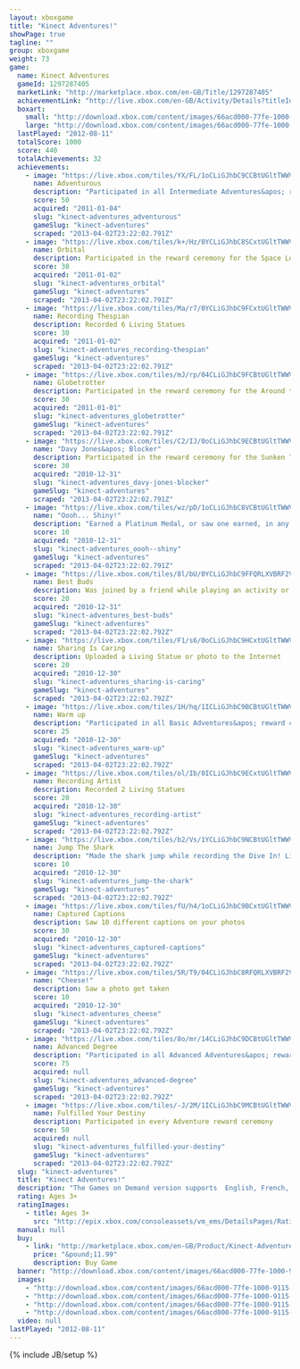```yaml
---
layout: xboxgame
title: "Kinect Adventures!"
showPage: true
tagline: ""
group: xboxgame
weight: 73
game: 
  name: Kinect Adventures
  gameId: 1297287405
  marketLink: "http://marketplace.xbox.com/en-GB/Title/1297287405"
  achievementLink: "http://live.xbox.com/en-GB/Activity/Details?titleId=1297287405"
  boxart: 
    small: "http://download.xbox.com/content/images/66acd000-77fe-1000-9115-d8024d5308ed/1033/boxartsm.jpg"
    large: "http://download.xbox.com/content/images/66acd000-77fe-1000-9115-d8024d5308ed/1033/boxartlg.jpg"
  lastPlayed: "2012-08-11"
  totalScore: 1000
  score: 440
  totalAchievements: 32
  achievements: 
    - image: "https://live.xbox.com/tiles/YX/FL/1oCLiGJhbC9CCBtUGltTWWVkL2FjaC8wLzI2AAAAAOfn5-lkcX0=.jpg"
      name: Adventurous
      description: "Participated in all Intermediate Adventures&apos; reward ceremonies"
      score: 50
      acquired: "2011-01-04"
      slug: "kinect-adventures_adventurous"
      gameSlug: "kinect-adventures"
      scraped: "2013-04-02T23:22:02.791Z"
    - image: "https://live.xbox.com/tiles/k+/Hz/0YCLiGJhbC8SCxtUGltTWWVkL2FjaC8wLzFmAAAAAOfn5-7c4Y8=.jpg"
      name: Orbital
      description: Participated in the reward ceremony for the Space Loot Adventure
      score: 30
      acquired: "2011-01-02"
      slug: "kinect-adventures_orbital"
      gameSlug: "kinect-adventures"
      scraped: "2013-04-02T23:22:02.791Z"
    - image: "https://live.xbox.com/tiles/Ma/r7/0YCLiGJhbC9FCxtUGltTWWVkL2FjaC8wLzExAAAAAOfn5-7Uqi0=.jpg"
      name: Recording Thespian
      description: Recorded 6 Living Statues
      score: 30
      acquired: "2011-01-02"
      slug: "kinect-adventures_recording-thespian"
      gameSlug: "kinect-adventures"
      scraped: "2013-04-02T23:22:02.791Z"
    - image: "https://live.xbox.com/tiles/mJ/rp/04CLiGJhbC9FCBtUGltTWWVkL2FjaC8wLzIxAAAAAOfn5-zGmoQ=.jpg"
      name: Globetrotter
      description: Participated in the reward ceremony for the Around the World Adventure
      score: 30
      acquired: "2011-01-01"
      slug: "kinect-adventures_globetrotter"
      gameSlug: "kinect-adventures"
      scraped: "2013-04-02T23:22:02.791Z"
    - image: "https://live.xbox.com/tiles/C2/IJ/0oCLiGJhbC9ECBtUGltTWWVkL2FjaC8wLzIwAAAAAOfn5-0mYhc=.jpg"
      name: "Davy Jones&apos; Blocker"
      description: Participated in the reward ceremony for the Sunken Treasure Adventure
      score: 30
      acquired: "2010-12-31"
      slug: "kinect-adventures_davy-jones-blocker"
      gameSlug: "kinect-adventures"
      scraped: "2013-04-02T23:22:02.791Z"
    - image: "https://live.xbox.com/tiles/wz/pD/1oCLiGJhbC8VCBtUGltTWWVkL2FjaC8wLzJhAAAAAOfn5-lsOt8=.jpg"
      name: "Oooh... Shiny!"
      description: "Earned a Platinum Medal, or saw one earned, in any level"
      score: 10
      acquired: "2010-12-31"
      slug: "kinect-adventures_oooh--shiny"
      gameSlug: "kinect-adventures"
      scraped: "2013-04-02T23:22:02.791Z"
    - image: "https://live.xbox.com/tiles/8l/bU/0YCLiGJhbC9FFQRLXVBRF2VkL2FjaC8wLzEAAAAA5+fn-vtW6Q==.jpg"
      name: Best Buds
      description: Was joined by a friend while playing an activity or challenge
      score: 20
      acquired: "2010-12-31"
      slug: "kinect-adventures_best-buds"
      gameSlug: "kinect-adventures"
      scraped: "2013-04-02T23:22:02.792Z"
    - image: "https://live.xbox.com/tiles/F1/s6/0oCLiGJhbC9HCxtUGltTWWVkL2FjaC8wLzEzAAAAAOfn5-0VWws=.jpg"
      name: Sharing Is Caring
      description: Uploaded a Living Statue or photo to the Internet
      score: 20
      acquired: "2010-12-30"
      slug: "kinect-adventures_sharing-is-caring"
      gameSlug: "kinect-adventures"
      scraped: "2013-04-02T23:22:02.792Z"
    - image: "https://live.xbox.com/tiles/1H/hq/1ICLiGJhbC9BCBtUGltTWWVkL2FjaC8wLzI1AAAAAOfn5-tFeMg=.jpg"
      name: Warm up
      description: "Participated in all Basic Adventures&apos; reward ceremonies"
      score: 25
      acquired: "2010-12-30"
      slug: "kinect-adventures_warm-up"
      gameSlug: "kinect-adventures"
      scraped: "2013-04-02T23:22:02.792Z"
    - image: "https://live.xbox.com/tiles/ol/Ib/0ICLiGJhbC9ECxtUGltTWWVkL2FjaC8wLzEwAAAAAOfn5-80Ur4=.jpg"
      name: Recording Artist
      description: Recorded 2 Living Statues
      score: 20
      acquired: "2010-12-30"
      slug: "kinect-adventures_recording-artist"
      gameSlug: "kinect-adventures"
      scraped: "2013-04-02T23:22:02.792Z"
    - image: "https://live.xbox.com/tiles/b2/Vs/1YCLiGJhbC9NCBtUGltTWWVkL2FjaC8wLzI5AAAAAOfn5-pDZXM=.jpg"
      name: Jump The Shark
      description: "Made the shark jump while recording the Dive In! Living Statue"
      score: 10
      acquired: "2010-12-30"
      slug: "kinect-adventures_jump-the-shark"
      gameSlug: "kinect-adventures"
      scraped: "2013-04-02T23:22:02.792Z"
    - image: "https://live.xbox.com/tiles/fU/h4/1oCLiGJhbC9BCxtUGltTWWVkL2FjaC8wLzE1AAAAAOfn5-lXSGE=.jpg"
      name: Captured Captions
      description: Saw 10 different captions on your photos
      score: 30
      acquired: "2010-12-30"
      slug: "kinect-adventures_captured-captions"
      gameSlug: "kinect-adventures"
      scraped: "2013-04-02T23:22:02.792Z"
    - image: "https://live.xbox.com/tiles/5R/T9/04CLiGJhbC8RFQRLXVBRF2VkL2FjaC8wL2UAAAAA5+fn-NIU-g==.jpg"
      name: "Cheese!"
      description: Saw a photo get taken
      score: 10
      acquired: "2010-12-30"
      slug: "kinect-adventures_cheese"
      gameSlug: "kinect-adventures"
      scraped: "2013-04-02T23:22:02.792Z"
    - image: "https://live.xbox.com/tiles/8o/mr/14CLiGJhbC9DCBtUGltTWWVkL2FjaC8wLzI3AAAAAOfn5-iEie4=.jpg"
      name: Advanced Degree
      description: "Participated in all Advanced Adventures&apos; reward ceremonies"
      score: 75
      acquired: null
      slug: "kinect-adventures_advanced-degree"
      gameSlug: "kinect-adventures"
      scraped: "2013-04-02T23:22:02.792Z"
    - image: "https://live.xbox.com/tiles/-J/2M/1ICLiGJhbC9MCBtUGltTWWVkL2FjaC8wLzI4AAAAAOfn5-ujneA=.jpg"
      name: Fulfilled Your Destiny
      description: Participated in every Adventure reward ceremony
      score: 50
      acquired: null
      slug: "kinect-adventures_fulfilled-your-destiny"
      gameSlug: "kinect-adventures"
      scraped: "2013-04-02T23:22:02.792Z"
  slug: "kinect-adventures"
  title: "Kinect Adventures!"
  description: "The Games on Demand version supports  English, French, Italian, German, Spanish, Potuguese, Russian, Japanese, Korean, Chinese.  Kinect Adventures! is a full-featured Kinect game where you and your friends will explore the world &ndash; and beyond &ndash; through 20 active adventures to achieve the ultimate reward: Expert Adventurer status! Jump, duck and dodge your way through roaring rapids and challenging obstacle courses. Use your skills to save a leaky underwater laboratory. Get creative by showing off and sharing your accomplishments online with Photo Moments and Living Statues.  The spirit of adventure awaits!"
  rating: Ages 3+
  ratingImages: 
    - title: Ages 3+
      src: "http://epix.xbox.com/consoleassets/vm_ems/DetailsPages/RatingSystemID/14/default/Values/14001.png"
  manual: null
  buy: 
    - link: "http://marketplace.xbox.com/en-GB/Product/Kinect-Adventures/66acd000-77fe-1000-9115-d8024d5308ed?nosplash=1&amp;purchase=1&amp;DownloadType=Game"
      price: "&pound;11.99"
      description: Buy Game
  banner: "http://download.xbox.com/content/images/66acd000-77fe-1000-9115-d8024d5308ed/1033/banner.png"
  images: 
    - "http://download.xbox.com/content/images/66acd000-77fe-1000-9115-d8024d5308ed/1033/screenlg1.jpg"
    - "http://download.xbox.com/content/images/66acd000-77fe-1000-9115-d8024d5308ed/1033/screenlg2.jpg"
    - "http://download.xbox.com/content/images/66acd000-77fe-1000-9115-d8024d5308ed/1033/screenlg3.jpg"
    - "http://download.xbox.com/content/images/66acd000-77fe-1000-9115-d8024d5308ed/1033/screenlg4.jpg"
  video: null
lastPlayed: "2012-08-11"
---
```

{% include JB/setup %}